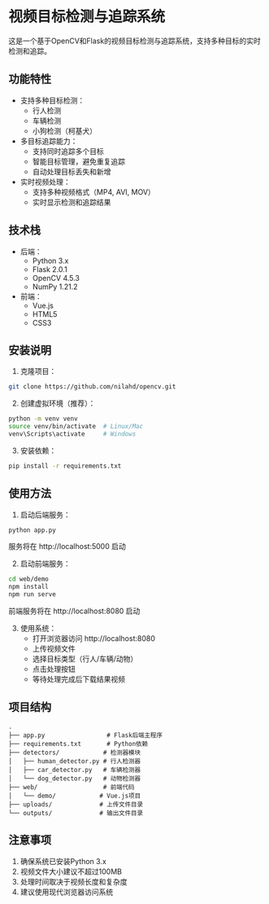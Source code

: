 # 视频目标检测与追踪系统

这是一个基于OpenCV和Flask的视频目标检测与追踪系统，支持多种目标的实时检测和追踪。

## 功能特性

- 支持多种目标检测：
  - 行人检测
  - 车辆检测
  - 小狗检测（柯基犬）
- 多目标追踪能力：
  - 支持同时追踪多个目标
  - 智能目标管理，避免重复追踪
  - 自动处理目标丢失和新增
- 实时视频处理：
  - 支持多种视频格式（MP4, AVI, MOV）
  - 实时显示检测和追踪结果

## 技术栈

- 后端：
  - Python 3.x
  - Flask 2.0.1
  - OpenCV 4.5.3
  - NumPy 1.21.2
- 前端：
  - Vue.js
  - HTML5
  - CSS3

## 安装说明

1. 克隆项目：
```bash
git clone https://github.com/nilahd/opencv.git
```

2. 创建虚拟环境（推荐）：
```bash
python -m venv venv
source venv/bin/activate  # Linux/Mac
venv\Scripts\activate     # Windows
```

3. 安装依赖：
```bash
pip install -r requirements.txt
```

## 使用方法

1. 启动后端服务：
```bash
python app.py
```
服务将在 http://localhost:5000 启动

2. 启动前端服务：
```bash
cd web/demo
npm install
npm run serve
```
前端服务将在 http://localhost:8080 启动

3. 使用系统：
   - 打开浏览器访问 http://localhost:8080
   - 上传视频文件
   - 选择目标类型（行人/车辆/动物）
   - 点击处理按钮
   - 等待处理完成后下载结果视频

## 项目结构

```
.
├── app.py                 # Flask后端主程序
├── requirements.txt       # Python依赖
├── detectors/            # 检测器模块
│   ├── human_detector.py # 行人检测器
│   ├── car_detector.py   # 车辆检测器
│   └── dog_detector.py   # 动物检测器
├── web/                  # 前端代码
│   └── demo/            # Vue.js项目
├── uploads/             # 上传文件目录
└── outputs/             # 输出文件目录
```


## 注意事项

1. 确保系统已安装Python 3.x
2. 视频文件大小建议不超过100MB
3. 处理时间取决于视频长度和复杂度
4. 建议使用现代浏览器访问系统

